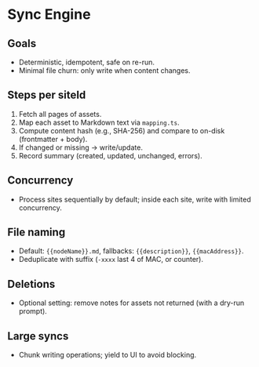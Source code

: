 # Sync Engine

## Goals
- Deterministic, idempotent, safe on re-run.
- Minimal file churn: only write when content changes.

## Steps per siteId
1. Fetch all pages of assets.
2. Map each asset to Markdown text via `mapping.ts`.
3. Compute content hash (e.g., SHA-256) and compare to on-disk (frontmatter + body).
4. If changed or missing → write/update.
5. Record summary (created, updated, unchanged, errors).

## Concurrency
- Process sites sequentially by default; inside each site, write with limited concurrency.

## File naming
- Default: `{{nodeName}}.md`, fallbacks: `{{description}}`, `{{macAddress}}`.
- Deduplicate with suffix (`-xxxx` last 4 of MAC, or counter).

## Deletions
- Optional setting: remove notes for assets not returned (with a dry-run prompt).

## Large syncs
- Chunk writing operations; yield to UI to avoid blocking.
